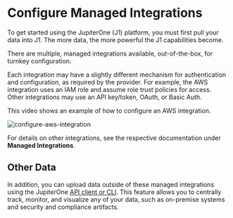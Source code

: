# Configure Managed Integrations

To get started using the JupiterOne (J1) platform, you must first pull your data into J1.
The more data, the more powerful the J1 capabilities become.

There are multiple, managed integrations available, out-of-the-box, for turnkey
configuration. 

Each integration may have a slightly different mechanism for authentication and
configuration, as required by the provider. For example, the AWS integration
uses an IAM role and assume role trust policies for access. Other integrations
may use an API key/token, OAuth, or Basic Auth.

This video shows an example of how to configure an AWS integration.

![configure-aws-integration](../assets/integrations-aws.gif)

For details on other integrations, see the respective documentation under 
**Managed Integrations**.

## Other Data

In addition, you can upload data outside of these managed integrations using
the JupiterOne [API client or CLI](../j1-client-and-cli.md). This feature allows you to centrally track,
monitor, and visualize any of your data, such as on-premise systems and security and
compliance artifacts.

